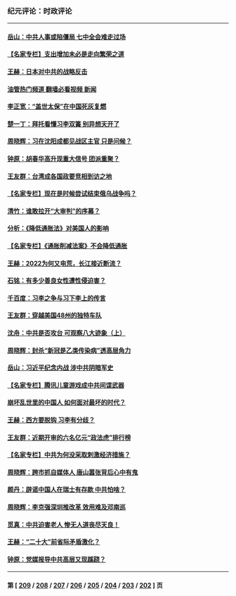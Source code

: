 ### 纪元评论：时政评论
---
#### [岳山：中共人事或陷僵局 七中全会难走过场](../../pages/nsc1025/n13808465.md?08240330) 
#### [【名家专栏】支出增加未必是走向繁荣之道](../../pages/nsc1025/n13808441.md?08240330) 
#### [王赫：日本对中共的战略反击](../../pages/nsc1025/n13808207.md?08240330) 
#### [油管热门频道 翻墙必看视频 新闻](ok?08240330)
#### [李正宽：“盖世太保”在中国死灰复燃](../../pages/nsc1025/n13808033.md?08240330) 
#### [楚一丁：拜托看懂习李双簧 别异想天开了](../../pages/nsc1025/n13808170.md?08240330) 
#### [周晓辉：习在沈阳成都见战区主官 只是问候？](../../pages/nsc1025/n13808047.md?08240330) 
#### [钟原：胡春华高升现重大信号 团派重聚？](../../pages/nsc1025/n13807992.md?08240330) 
#### [王友群：台湾成各国政要竞相到访之地](../../pages/nsc1025/n13807989.md?08240330) 
#### [【名家专栏】现在是时候尝试结束俄乌战争吗？](../../pages/nsc1025/n13807723.md?08240330) 
#### [清竹：谁敢拉开“大审判”的序幕？](../../pages/nsc1025/n13807508.md?08240330) 
#### [分析：《降低通胀法》对美国人的影响](../../pages/nsc1025/n13807179.md?08240330) 
#### [【名家专栏】《通胀削减法案》不会降低通胀](../../pages/nsc1025/n13807172.md?08240330) 
#### [王赫：2022为何又电荒，长江接近断流？](../../pages/nsc1025/n13806942.md?08240330) 
#### [石铭：有多少善良女性遭性侵迫害？](../../pages/nsc1025/n13806994.md?08240330) 
#### [千百度：习李之争与习下李上的传言](../../pages/nsc1025/n13806971.md?08240330) 
#### [王友群：穿越美国48州的独特车队](../../pages/nsc1025/n13806826.md?08240330) 
#### [沈舟：中共是否攻台 可观察八大迹象（上）](../../pages/nsc1025/n13806866.md?08240330) 
#### [周晓辉：封杀“新冠是乙类传染病”透高层角力](../../pages/nsc1025/n13806714.md?08240330) 
#### [岳山：习近平纪念内战 涉中共阴暗军史](../../pages/nsc1025/n13806669.md?08240330) 
#### [【名家专栏】腾讯儿童游戏成中共间谍武器](../../pages/nsc1025/n13806034.md?08240330) 
#### [崩坏乱世里的中国人 如何面对最坏的时代？](../../pages/nsc1025/n13806590.md?08240330) 
#### [王赫：西方要脱钩 习李有分歧？](../../pages/nsc1025/n13806338.md?08240330) 
#### [王友群：近期开审的六名亿元“政法虎”排行榜](../../pages/nsc1025/n13806233.md?08240330) 
#### [【名家专栏】中共为何没采取刺激经济措施？](../../pages/nsc1025/n13805293.md?08240330) 
#### [周晓辉：跨市抓自媒体人 唐山嚣张背后心中有鬼](../../pages/nsc1025/n13806228.md?08240330) 
#### [颜丹：辟谣中国人在瑞士有存款 中共怕啥？](../../pages/nsc1025/n13806126.md?08240330) 
#### [周晓辉：李克强深圳推改革 效用难及邓南巡](../../pages/nsc1025/n13805874.md?08240330) 
#### [觅真：中共迫害老人 惨无人道丧尽天良！](../../pages/nsc1025/n13805777.md?08240330) 
#### [王赫：“二十大”前省际矛盾激化？](../../pages/nsc1025/n13805599.md?08240330) 
#### [钟原：党媒报导中共高层又现蹊跷？](../../pages/nsc1025/n13805608.md?08240330) 

---
#### 第 [ [209](./209.md?08240330) / [208](./208.md?08240330) / [207](./207.md?08240330) / [206](./206.md?08240330) / [205](./205.md?08240330) / [204](./204.md?08240330) / [203](./203.md?08240330) / [202](./202.md?08240330) ] 页

